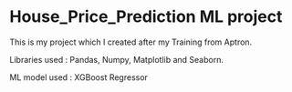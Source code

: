 # House_Price_Prediction ML project
  
  This is my project which I created after my Training from Aptron.
  
  Libraries used : Pandas, Numpy, Matplotlib and Seaborn.
  
  ML model used : XGBoost Regressor
